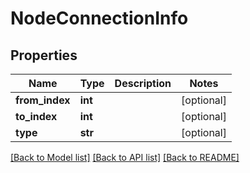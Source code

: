 # NodeConnectionInfo

## Properties
Name | Type | Description | Notes
------------ | ------------- | ------------- | -------------
**from_index** | **int** |  | [optional] 
**to_index** | **int** |  | [optional] 
**type** | **str** |  | [optional] 

[[Back to Model list]](../README.md#documentation-for-models) [[Back to API list]](../README.md#documentation-for-api-endpoints) [[Back to README]](../README.md)


